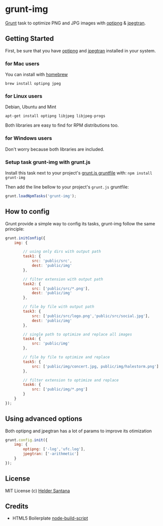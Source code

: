 grunt-img
=============

[Grunt][grunt] task to optimize PNG and JPG images with [optipng][optipng] & [jpegtran][jpegtran].

## Getting Started

First, be sure that you have [optipng][optipng] and [jpegtran][jpegtran] installed in your system. 

### for Mac users
You can install with [homebrew][homebrew]
```shell
brew install optipng jpeg
```

### for Linux users
Debian, Ubuntu and Mint
```shell
apt-get install optipng libjpeg libjpeg-progs
```
Both libraries are easy to find for RPM distributions too.

### for Windows users
Don't worry because both libraries are included.

### Setup task grunt-img with grunt.js
Install this task next to your project's [grunt.js gruntfile][getting_started] with: `npm install grunt-img`

Then add the line bellow to your project's `grunt.js` gruntfile:

```javascript
grunt.loadNpmTasks('grunt-img');
```

## How to config
Grunt provide a simple way to config its tasks, grunt-img follow the same principle:

```js
grunt.initConfig({
    img: {

        // using only dirs with output path
        task1: {
            src: 'public/src',
            dest: 'public/img'
        },

        // filter extension with output path
        task2: {
            src: ['public/src/*.png'],
            dest: 'public/img'
        },

        // file by file with output path
        task3: {
            src: ['public/src/logo.png','public/src/social.jpg'],
            dest: 'public/img'
        },

        // single path to optimize and replace all images
        task4: {
            src: 'public/img'
        },

        // file by file to optimize and replace
        task5: {
            src: ['public/img/concert.jpg, public/img/halestorm.png']
        },

        // filter extension to optimize and replace
        task6: {
            src: ['public/img/*.png']
        }
    }
});
```

## Using advanced options
Both optipng and jpegtran has a lot of params to improve its otimization

```js
grunt.config.init({
    img: {
        optipng: ['-log','ufc.log'],
        jpegtran: ['-arithmetic']
    }
});
```


## License

MIT License
(c) [Helder Santana](http://heldr.com)

Credits
---------------
* HTML5 Boilerplate [node-build-script][node-build-script]

[node-build-script]: http://github.com/h5bp/node-build-script
[grunt]: https://github.com/cowboy/grunt
[getting_started]: https://github.com/cowboy/grunt/blob/master/docs/getting_started.md
[jpegtran]: http://jpegclub.org/jpegtran/
[optipng]: http://optipng.sourceforge.net/
[homebrew]: http://mxcl.github.com/homebrew/